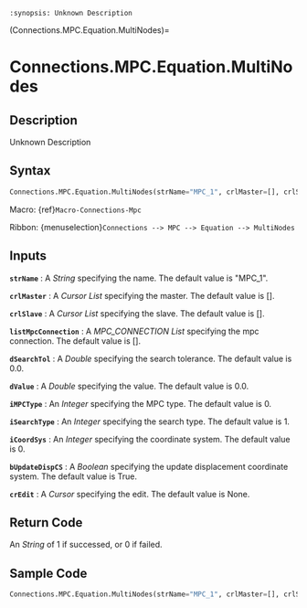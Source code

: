 ```{module} Connections.MPC.Equation.MultiNodes()
:synopsis: Unknown Description
```

(Connections.MPC.Equation.MultiNodes)=

# Connections.MPC.Equation.MultiNodes

## Description

Unknown Description

## Syntax

```python
Connections.MPC.Equation.MultiNodes(strName="MPC_1", crlMaster=[], crlSlave=[], listMpcConnection=[], dSearchTol=0.0, dValue=0.0, iMPCType=0, iSearchType=1, iCoordSys=0, bUpdateDispCS=True, crEdit=None)
```

Macro: {ref}`Macro-Connections-Mpc`

Ribbon: {menuselection}`Connections --> MPC --> Equation --> MultiNodes`

## Inputs

**`strName`**
: A _String_ specifying the name. The default value is "MPC_1".

**`crlMaster`**
: A _Cursor List_ specifying the master. The default value is [].

**`crlSlave`**
: A _Cursor List_ specifying the slave. The default value is [].

**`listMpcConnection`**
: A _MPC_CONNECTION List_ specifying the mpc connection. The default value is [].

**`dSearchTol`**
: A _Double_ specifying the search tolerance. The default value is 0.0.

**`dValue`**
: A _Double_ specifying the value. The default value is 0.0.

**`iMPCType`**
: An _Integer_ specifying the MPC type. The default value is 0.

**`iSearchType`**
: An _Integer_ specifying the search type. The default value is 1.

**`iCoordSys`**
: An _Integer_ specifying the coordinate system. The default value is 0.

**`bUpdateDispCS`**
: A _Boolean_ specifying the update displacement coordinate system. The default value is True.

**`crEdit`**
: A _Cursor_ specifying the edit. The default value is None.

## Return Code

An _String_ of 1 if successed, or 0 if failed.

## Sample Code

```python
Connections.MPC.Equation.MultiNodes(strName="MPC_1", crlMaster=[], crlSlave=[], listMpcConnection=[], dSearchTol=0.0, dValue=0.0, iMPCType=0, iSearchType=1, iCoordSys=0, bUpdateDispCS=True, crEdit=None)
```
